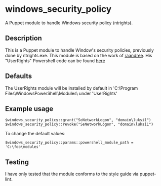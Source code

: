 # windows_security_policy
A Puppet module to handle Windows security policy (ntrights).

## Description
This is a Puppet module to handle Window's security policies, previously done by ntrights.exe. This module is based on the work of <a href="https://userrights.codeplex.com/team/view">raandree</a>. His "UserRights" Powershell code can be found <a href="">here</a>

## Defaults
The UserRights module will be installed by default in 'C:\Program Files\WindowsPowerShell\Modules\ under 'UserRights'

## Example usage
```
$windows_security_policy::grant("SeNetworkLogon", "domain\luksi1")
$windows_security_policy::revoke("SeNetworkLogon", "domain\luksi1")
```

To change the default values:
```
$windows_security_policy::params::powershell_module_path = 'C:\foo\modules'
```

## Testing

I have only tested that the module conforms to the style guide via puppet-lint.






